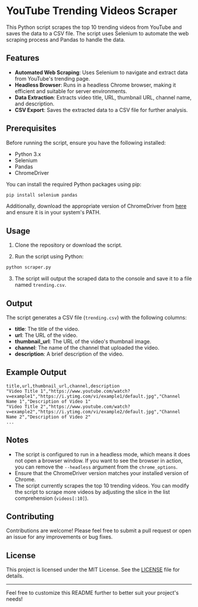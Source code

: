 
# YouTube Trending Videos Scraper

This Python script scrapes the top 10 trending videos from YouTube and saves the data to a CSV file. The script uses Selenium to automate the web scraping process and Pandas to handle the data.

## Features

- **Automated Web Scraping**: Uses Selenium to navigate and extract data from YouTube's trending page.
- **Headless Browser**: Runs in a headless Chrome browser, making it efficient and suitable for server environments.
- **Data Extraction**: Extracts video title, URL, thumbnail URL, channel name, and description.
- **CSV Export**: Saves the extracted data to a CSV file for further analysis.

## Prerequisites

Before running the script, ensure you have the following installed:

- Python 3.x
- Selenium
- Pandas
- ChromeDriver

You can install the required Python packages using pip:

```bash
pip install selenium pandas
```

Additionally, download the appropriate version of ChromeDriver from [here](https://sites.google.com/chromium.org/driver/) and ensure it is in your system's PATH.

## Usage

1. Clone the repository or download the script.

2. Run the script using Python:

```bash
python scraper.py
```

3. The script will output the scraped data to the console and save it to a file named `trending.csv`.

## Output

The script generates a CSV file (`trending.csv`) with the following columns:

- **title**: The title of the video.
- **url**: The URL of the video.
- **thumbnail_url**: The URL of the video's thumbnail image.
- **channel**: The name of the channel that uploaded the video.
- **description**: A brief description of the video.

## Example Output

```csv
title,url,thumbnail_url,channel,description
"Video Title 1","https://www.youtube.com/watch?v=example1","https://i.ytimg.com/vi/example1/default.jpg","Channel Name 1","Description of Video 1"
"Video Title 2","https://www.youtube.com/watch?v=example2","https://i.ytimg.com/vi/example2/default.jpg","Channel Name 2","Description of Video 2"
...
```

## Notes

- The script is configured to run in a headless mode, which means it does not open a browser window. If you want to see the browser in action, you can remove the `--headless` argument from the `chrome_options`.
- Ensure that the ChromeDriver version matches your installed version of Chrome.
- The script currently scrapes the top 10 trending videos. You can modify the script to scrape more videos by adjusting the slice in the list comprehension (`videos[:10]`).

## Contributing

Contributions are welcome! Please feel free to submit a pull request or open an issue for any improvements or bug fixes.

## License

This project is licensed under the MIT License. See the [LICENSE](LICENSE) file for details.

---

Feel free to customize this README further to better suit your project's needs!
